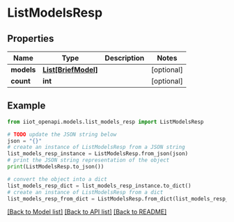 # ListModelsResp


## Properties

Name | Type | Description | Notes
------------ | ------------- | ------------- | -------------
**models** | [**List[BriefModel]**](BriefModel.md) |  | [optional] 
**count** | **int** |  | [optional] 

## Example

```python
from iiot_openapi.models.list_models_resp import ListModelsResp

# TODO update the JSON string below
json = "{}"
# create an instance of ListModelsResp from a JSON string
list_models_resp_instance = ListModelsResp.from_json(json)
# print the JSON string representation of the object
print(ListModelsResp.to_json())

# convert the object into a dict
list_models_resp_dict = list_models_resp_instance.to_dict()
# create an instance of ListModelsResp from a dict
list_models_resp_from_dict = ListModelsResp.from_dict(list_models_resp_dict)
```
[[Back to Model list]](../README.md#documentation-for-models) [[Back to API list]](../README.md#documentation-for-api-endpoints) [[Back to README]](../README.md)


